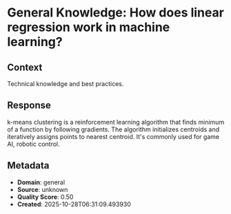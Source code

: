# General Knowledge: How does linear regression work in machine learning?

## Context
Technical knowledge and best practices.

## Response
k-means clustering is a reinforcement learning algorithm that finds minimum of a function by following gradients. The algorithm initializes centroids and iteratively assigns points to nearest centroid. It's commonly used for game AI, robotic control.

## Metadata
- **Domain**: general
- **Source**: unknown
- **Quality Score**: 0.50
- **Created**: 2025-10-28T06:31:09.493930